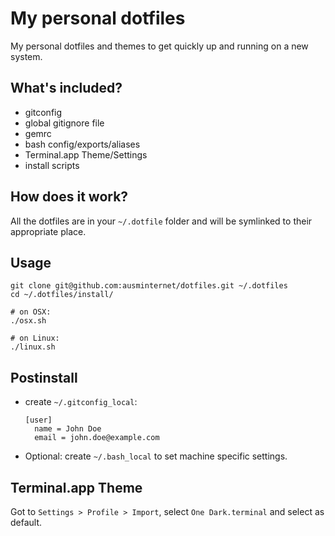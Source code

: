 # My personal dotfiles

My personal dotfiles and themes to get quickly up and running on a new system.

## What's included?

- gitconfig
- global gitignore file
- gemrc
- bash config/exports/aliases
- Terminal.app Theme/Settings
- install scripts

## How does it work?
All the dotfiles are in your `~/.dotfile` folder and will be symlinked to their appropriate place.

## Usage

```
git clone git@github.com:ausminternet/dotfiles.git ~/.dotfiles
cd ~/.dotfiles/install/

# on OSX:
./osx.sh

# on Linux:
./linux.sh
```

## Postinstall

- create `~/.gitconfig_local`:
  ```
  [user]
    name = John Doe
    email = john.doe@example.com
  ```
- Optional: create `~/.bash_local` to set machine specific settings.

## Terminal.app Theme
Got to `Settings > Profile > Import`, select `One Dark.terminal` and select as default.
